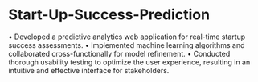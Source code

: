 # Start-Up-Success-Prediction
•	Developed a predictive analytics web application for real-time startup success assessments. 
•	Implemented machine learning algorithms and collaborated cross-functionally for model refinement. 
•	Conducted thorough usability testing to optimize the user experience, resulting in an intuitive and effective interface for stakeholders. 
